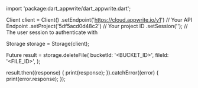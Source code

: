 import 'package:dart_appwrite/dart_appwrite.dart';

Client client = Client()
  .setEndpoint('https://cloud.appwrite.io/v1') // Your API Endpoint
  .setProject('5df5acd0d48c2') // Your project ID
  .setSession(''); // The user session to authenticate with

Storage storage = Storage(client);

Future result = storage.deleteFile(
  bucketId: '<BUCKET_ID>',
  fileId: '<FILE_ID>',
);

result.then((response) {
  print(response);
}).catchError((error) {
  print(error.response);
});
